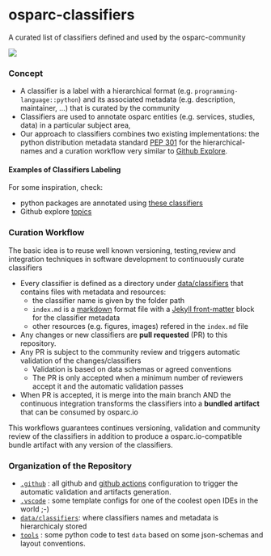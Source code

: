 # osparc-classifiers

A curated list of classifiers defined and used by the osparc-community

![](https://i.imgur.com/snpGa2V.png)

### Concept

- A classifier is a label with a hierarchical format (e.g. ``programming-language::python``) and its associated metadata (e.g. description, maintainer, ...) that is curated by the community
- Classifiers are used to annotate osparc entities (e.g. services, studies, data) in a particular subject area,
- Our approach to classifiers combines two existing implementations: the python distribution metadata standard [PEP 301](https://www.python.org/dev/peps/pep-0301/#distutils-trove-classification) for the hierarchical-names and a curation workflow very similar to [Github Explore](https://github.com/github/explore#github-explore).

#### Examples of Classifiers Labeling

For some inspiration, check:
- python packages are annotated using [these classifiers](https://pypi.org/classifiers/)
- Github explore [topics](https://github.com/github/explore/tree/master/topics)


### Curation Workflow

The basic idea is to reuse well known versioning, testing,review and integration techniques in software development to continuously curate classifiers

- Every classifier is defined as a directory under [data/classifiers](data/classifiers) that contains files with metadata and resources:
  - the classifier name is given by the folder path
  - ``index.md`` is a [markdown](https://guides.github.com/features/mastering-markdown/) format file with a [Jekyll front-matter](https://jekyllrb.com/docs/front-matter/) block for the classifier metadata
  - other resources (e.g. figures, images) refered in the ``index.md`` file
- Any changes or new classifiers are **pull requested** (PR) to this repository.
- Any PR is subject to the community review and triggers automatic validation of the changes/classifiers
  - Validation is based on data schemas or agreed conventions
  - The PR is only accepted when a minimum number of reviewers accept it and the automatic validation passes
- When PR is accepted, it is merge into the main branch AND the continuous integration transforms the classifiers into a **bundled artifact** that can be consumed by osparc.io

This workflows guarantees continues versioning, validation and community review of the classifiers in addition to produce a osparc.io-compatible bundle artifact with any version of the classifiers.


### Organization of the Repository


- [``.github``](.github) : all github and [github actions](https://github.com/features/actions) configuration to trigger the automatic validation and artifacts generation.
- [``.vscode``](.vscode)  : some template configs for one of the coolest open IDEs in the world ;-)
- [``data/classifiers``](data/classifiers): where classifiers names and metadata is hierarchicaly stored
- [``tools``](tools) : some python code to test ``data`` based on some json-schemas and layout conventions.